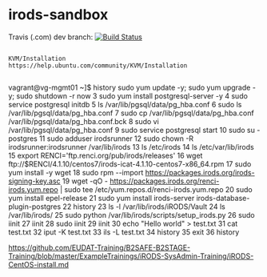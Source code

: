 # irods-sandbox

Travis (.com) dev branch:
[![Build Status](https://travis-ci.com/githubfoam/lustre-sandbox.svg?branch=irods)](https://travis-ci.com/githubfoam/irods-sandbox)  

~~~~

KVM/Installation
https://help.ubuntu.com/community/KVM/Installation


~~~~

vagrant@vg-mgmt01 ~]$ history
    sudo yum update -y; sudo yum upgrade -y; sudo shutdown -r now
    3  sudo yum install postgresql-server -y
    4  sudo service postgresql initdb
    5  ls /var/lib/pgsql/data/pg_hba.conf
    6  sudo ls /var/lib/pgsql/data/pg_hba.conf
    7  sudo cp /var/lib/pgsql/data/pg_hba.conf /var/lib/pgsql/data/pg_hba.conf.bck
    8  sudo vi /var/lib/pgsql/data/pg_hba.conf
    9  sudo service postgresql start
   10  sudo su - postgres
   11  sudo adduser irodsrunner
   12  sudo chown -R irodsrunner:irodsrunner /var/lib/irods
   13  ls /etc/irods
   14  ls /etc/var/lib/irods
   15  export RENCI='ftp.renci.org/pub/irods/releases'
   16  wget ftp://$RENCI/4.1.10/centos7/irods-icat-4.1.10-centos7-x86_64.rpm
   17  sudo yum install -y wget
   18  sudo rpm --import https://packages.irods.org/irods-signing-key.asc
   19  wget -qO - https://packages.irods.org/renci-irods.yum.repo | sudo tee /etc/yum.repos.d/renci-irods.yum.repo
   20  sudo yum install epel-release
   21  sudo yum install irods-server irods-database-plugin-postgres
   22  history
   23  ls -l /var/lib/irods/iRODS/Vault
   24  ls /var/lib/irods/
   25  sudo python /var/lib/irods/scripts/setup_irods.py
   26  sudo iinit
   27  iinit
   28  sudo iinit
   29  iinit
   30  echo "Hello world" > test.txt
   31  cat test.txt
   32  iput -K test.txt
   33  ils -L test.txt
   34  history
   35  exit
   36  history

   https://github.com/EUDAT-Training/B2SAFE-B2STAGE-Training/blob/master/ExampleTrainings/iRODS-SysAdmin-Training/iRODS-CentOS-install.md
